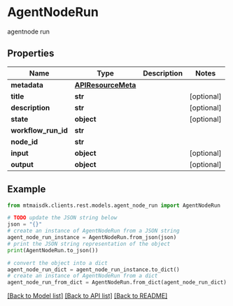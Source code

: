 # AgentNodeRun

agentnode run

## Properties

Name | Type | Description | Notes
------------ | ------------- | ------------- | -------------
**metadata** | [**APIResourceMeta**](APIResourceMeta.md) |  | 
**title** | **str** |  | [optional] 
**description** | **str** |  | [optional] 
**state** | **object** |  | [optional] 
**workflow_run_id** | **str** |  | 
**node_id** | **str** |  | 
**input** | **object** |  | [optional] 
**output** | **object** |  | [optional] 

## Example

```python
from mtmaisdk.clients.rest.models.agent_node_run import AgentNodeRun

# TODO update the JSON string below
json = "{}"
# create an instance of AgentNodeRun from a JSON string
agent_node_run_instance = AgentNodeRun.from_json(json)
# print the JSON string representation of the object
print(AgentNodeRun.to_json())

# convert the object into a dict
agent_node_run_dict = agent_node_run_instance.to_dict()
# create an instance of AgentNodeRun from a dict
agent_node_run_from_dict = AgentNodeRun.from_dict(agent_node_run_dict)
```
[[Back to Model list]](../README.md#documentation-for-models) [[Back to API list]](../README.md#documentation-for-api-endpoints) [[Back to README]](../README.md)


